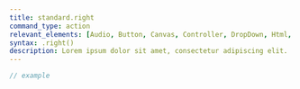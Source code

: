 ```yaml
---
title: standard.right
command_type: action
relevant_elements: [Audio, Button, Canvas, Controller, DropDown, Html, Image, MediaRecorder, Scale, Text, TextInput, Tooltip, Video, Youtube]
syntax: .right()
description: Lorem ipsum dolor sit amet, consectetur adipiscing elit.
---
```


```javascript
// example
```